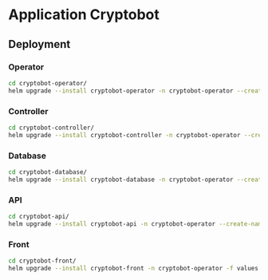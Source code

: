# Application Cryptobot

## Deployment

### Operator
```bash
cd cryptobot-operator/
helm upgrade --install cryptobot-operator -n cryptobot-operator --create-namespace -f values.yaml .
```

### Controller
```bash
cd cryptobot-controller/
helm upgrade --install cryptobot-controller -n cryptobot-operator --create-namespace -f values.yaml .
```

### Database
```bash
cd cryptobot-database/
helm upgrade --install cryptobot-database -n cryptobot-operator --create-namespace bitnami/postgresql -f values.yaml --set "postgresqlPassword=myPassword"
```

### API
```bash
cd cryptobot-api/
helm upgrade --install cryptobot-api -n cryptobot-operator --create-namespace -f values.yaml . --set "database.postgres.password=YXBpVmVyc2lvbjogdjEKY2x1c3RlcnM6Ci0g"
```

### Front
```bash
cd cryptobot-front/
helm upgrade --install cryptobot-front -n cryptobot-operator -f values.yaml .
```
